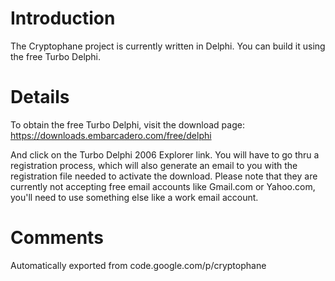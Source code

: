 # Introduction

The Cryptophane project is currently written in Delphi. You can build it using the free Turbo Delphi.

# Details

To obtain the free Turbo Delphi, visit the download page:
https://downloads.embarcadero.com/free/delphi

And click on the Turbo Delphi 2006 Explorer link. You will have to go thru a registration process, which will also generate an email to you with the registration file needed to activate the download. Please note that they are currently not accepting free email accounts like Gmail.com or Yahoo.com, you'll need to use something else like a work email account.

# Comments
Automatically exported from code.google.com/p/cryptophane
